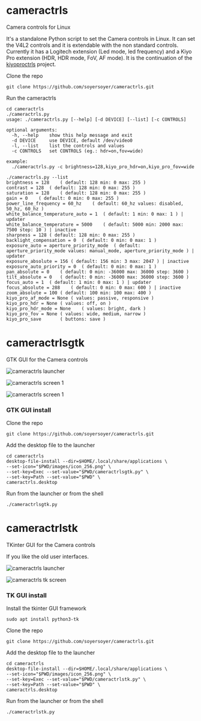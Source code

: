 # cameractrls
Camera controls for Linux

It's a standalone Python script to set the Camera controls in Linux. It can set the V4L2 controls and it is extendable with the non standard controls. Currently it has a Logitech extension (Led mode, led frequency) and a Kiyo Pro extension (HDR, HDR mode, FoV, AF mode).
It is the continuation of the [kiyoproctrls](https://github.com/soyersoyer/kiyoproctrls) project.

Clone the repo
```shell
git clone https://github.com/soyersoyer/cameractrls.git
```

Run the cameractrls
```shell
cd cameractrls
./cameractrls.py
usage: ./cameractrls.py [--help] [-d DEVICE] [--list] [-c CONTROLS]

optional arguments:
  -h, --help    show this help message and exit
  -d DEVICE     use DEVICE, default /dev/video0
  -l, --list    list the controls and values
  -c CONTROLS   set CONTROLS (eg.: hdr=on,fov=wide)

example:
  ./cameractrls.py -c brightness=128,kiyo_pro_hdr=on,kiyo_pro_fov=wide
```

```shell
./cameractrls.py --list
brightness = 128	( default: 128 min: 0 max: 255 )
contrast = 128	( default: 128 min: 0 max: 255 )
saturation = 128	( default: 128 min: 0 max: 255 )
gain = 0	( default: 0 min: 0 max: 255 )
power_line_frequency = 60_hz	( default: 60_hz values: disabled, 50_hz, 60_hz )
white_balance_temperature_auto = 1	( default: 1 min: 0 max: 1 ) | updater
white_balance_temperature = 5000	( default: 5000 min: 2000 max: 7500 step: 10 ) | inactive
sharpness = 128	( default: 128 min: 0 max: 255 )
backlight_compensation = 0	( default: 0 min: 0 max: 1 )
exposure_auto = aperture_priority_mode	( default: aperture_priority_mode values: manual_mode, aperture_priority_mode ) | updater
exposure_absolute = 156	( default: 156 min: 3 max: 2047 ) | inactive
exposure_auto_priority = 0	( default: 0 min: 0 max: 1 )
pan_absolute = 0	( default: 0 min: -36000 max: 36000 step: 3600 )
tilt_absolute = 0	( default: 0 min: -36000 max: 36000 step: 3600 )
focus_auto = 1	( default: 1 min: 0 max: 1 ) | updater
focus_absolute = 288	( default: 0 min: 0 max: 600 ) | inactive
zoom_absolute = 100	( default: 100 min: 100 max: 400 )
kiyo_pro_af_mode = None	( values: passive, responsive )
kiyo_pro_hdr = None	( values: off, on )
kiyo_pro_hdr_mode = None	( values: bright, dark )
kiyo_pro_fov = None	( values: wide, medium, narrow )
kiyo_pro_save		( buttons: save )
```


# cameractrlsgtk
GTK GUI for the Camera controls

![cameractrls launcher](https://github.com/soyersoyer/cameractrls/raw/main/images/gui_launcher.png)

![cameractrls screen 1](https://github.com/soyersoyer/cameractrls/raw/main/images/gui_screen_gtk_1.png)

![cameractrls screen 1](https://github.com/soyersoyer/cameractrls/raw/main/images/gui_screen_gtk_2.png)

### GTK GUI install

Clone the repo
```shell
git clone https://github.com/soyersoyer/cameractrls.git
```

Add the desktop file to the launcher
```shell
cd cameractrls
desktop-file-install --dir=$HOME/.local/share/applications \
--set-icon="$PWD/images/icon_256.png" \
--set-key=Exec --set-value="$PWD/cameractrlsgtk.py" \
--set-key=Path --set-value="$PWD" \
cameractrls.desktop
```

Run from the launcher or from the shell
```shell
./cameractrlsgtk.py
```

# cameractrlstk
TKinter GUI for the Camera controls

If you like the old user interfaces.

![cameractrls launcher](https://github.com/soyersoyer/cameractrls/raw/main/images/gui_launcher.png)

![cameractrls tk screen](https://github.com/soyersoyer/cameractrls/raw/main/images/gui_screen_tk.png)


### TK GUI install

Install the tkinter GUI framework
```shell
sudo apt install python3-tk
```

Clone the repo
```shell
git clone https://github.com/soyersoyer/cameractrls.git
```

Add the desktop file to the launcher
```shell
cd cameractrls
desktop-file-install --dir=$HOME/.local/share/applications \
--set-icon="$PWD/images/icon_256.png" \
--set-key=Exec --set-value="$PWD/cameractrlstk.py" \
--set-key=Path --set-value="$PWD" \
cameractrls.desktop
```

Run from the launcher or from the shell
```shell
./cameractrlstk.py
```
